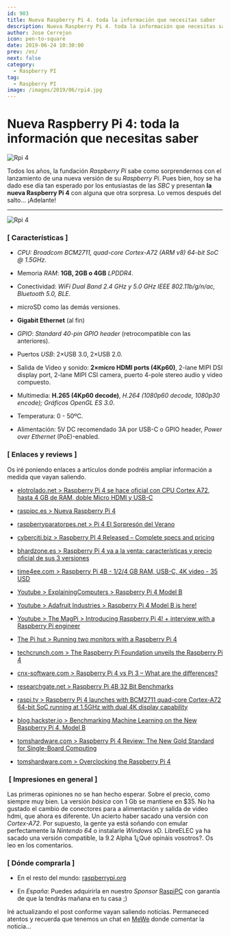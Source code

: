 ```yaml
---
id: 903
title: Nueva Raspberry Pi 4. toda la información que necesitas saber
description: Nueva Raspberry Pi 4. toda la información que necesitas saber
author: Jose Cerrejon
icon: pen-to-square
date: 2019-06-24 10:30:00
prev: /es/
next: false
category:
  - Raspberry PI
tag:
  - Raspberry PI
image: /images/2019/06/rpi4.jpg
---
```


# Nueva Raspberry Pi 4: toda la información que necesitas saber

![Rpi 4](/images/2019/06/rpi4.jpg)

Todos los años, la fundación *Raspberry Pi* sabe como sorprendernos con el lanzamiento de una nueva versión de su *Raspberry Pi*. Pues bien, hoy se ha dado ese día tan esperado por los entusiastas de las *SBC* y presentan **la nueva Raspberry Pi 4** con alguna que otra sorpresa. Lo vemos después del salto... ¡Adelante!

- - -
![Rpi 4](/images/2019/06/rpi_features_min.jpg)

###  [ Características ]

* *CPU: Broadcom BCM2711, quad-core Cortex-A72 (ARM v8) 64-bit SoC @ 1.5GHz*. 

* Memoria *RAM*: **1GB, 2GB o 4GB** *LPDDR4*. 

* Conectividad: *WiFi Dual Band 2.4 GHz y 5.0 GHz IEEE 802.11b/g/n/ac, Bluetooth 5.0, BLE*. 

* microSD como las demás versiones.

* **Gigabit Ethernet** (al fin)

* *GPIO*: *Standard 40-pin GPIO header* (retrocompatible con las anteriores). 

* Puertos *USB*: 2×USB 3.0, 2×USB 2.0. 

* Salida de Video y sonido: **2×micro HDMI ports (4Kp60)**, 2-lane MIPI DSI display port, 2-lane MIPI CSI camera, puerto 4-pole stereo audio y video compuesto. 

* Multimedia: **H.265 (4Kp60 decode)**, *H.264 (1080p60 decode, 1080p30 encode); Gráficos OpenGL ES 3.0*. 

* Temperatura: 0 - 50ºC.

* Alimentación: 5V DC recomendado 3A por USB-C o GPIO header, *Power over Ethernet* (PoE)-enabled. 

###  [ Enlaces y reviews ]

Os iré poniendo enlaces a artículos donde podréis ampliar información a medida que vayan saliendo.

* [elotrolado.net > Raspberry Pi 4 se hace oficial con CPU Cortex A72, hasta 4 GB de RAM, doble Micro HDMI y USB-C](https://www.elotrolado.net/noticia_raspberry-pi-4-se-hace-oficial-con-cpu-cortex-a72-hasta-4-gb-de-ram-doble-micro-hdmi-y-usb-c_40663)

* [raspipc.es > Nueva Raspberry Pi 4](http://www.raspipc.es/blog/nueva-raspberry-pi-4/)

* [raspberryparatorpes.net > Pi 4 El Sorpresón del Verano](https://raspberryparatorpes.net/hardware/raspberry-pi-4-el-sorpreson-del-verano/)

* [cyberciti.biz > Raspberry PI 4 Released – Complete specs and pricing](https://www.cyberciti.biz/linux-news/raspberry-pi-4-released-complete-specs-and-pricing/)

* [bhardzone.es > Raspberry Pi 4 ya a la venta: características y precio oficial de sus 3 versiones](https://hardzone.es/2019/06/24/raspberry-pi-4-caracteristicas-precio/)

* [time4ee.com > Raspberry Pi 4B - 1/2/4 GB RAM, USB-C, 4K video - 35 USD](https://time4ee.com/news.php?readmore=470)

* [Youtube > ExplainingComputers > Raspberry Pi 4 Model B](https://www.youtube.com/watch?v=CXCjpJasvG0)

* [Youtube > Adafruit Industries > Raspberry Pi 4 Model B is here!](https://www.youtube.com/watch?v=VpG9r7CMTYs)

* [Youtube > The MagPi > Introducing Raspberry Pi 4! + interview with a Raspberry Pi engineer](https://www.youtube.com/watch?v=-2MKTg-LNio)

* [The Pi hut > Running two monitors with a Raspberry Pi 4](https://thepihut.com/blogs/raspberry-pi-tutorials/running-two-monitors-with-a-raspberry-pi-4)

* [techcrunch.com > The Raspberry Pi Foundation unveils the Raspberry Pi 4](https://techcrunch.com/2019/06/23/the-raspberry-pi-foundation-unveils-the-raspberry-pi-4/)

* [cnx-software.com > Raspberry Pi 4 vs Pi 3 – What are the differences?](https://www.cnx-software.com/2019/06/24/raspberry-pi-4-vs-pi-3-what-are-the-differences/)

* [researchgate.net > Raspberry Pi 4B 32 Bit Benchmarks](https://www.researchgate.net/publication/333973011_Raspberry_Pi_4B_32_Bit_Benchmarks)

* [raspi.tv > Raspberry Pi 4 launches with BCM2711 quad-core Cortex-A72 64-bit SoC running at 1.5GHz with dual 4K display capability](https://raspi.tv/2019/raspberry-pi-4-launches-with-bcm2711-quad-core-cortex-a72-64-bit-soc-running-at-1-5ghz-with-dual-4k-display-capability)

* [blog.hackster.io > Benchmarking Machine Learning on the New Raspberry Pi 4, Model B](https://blog.hackster.io/benchmarking-machine-learning-on-the-new-raspberry-pi-4-model-b-88db9304ce4)

* [tomshardware.com > Raspberry Pi 4 Review: The New Gold Standard for Single-Board Computing](https://www.tomshardware.com/reviews/raspberry-pi-4-b,6193.html)

* [tomshardware.com > Overclocking the Raspberry Pi 4](https://www.tomshardware.com/reviews/raspberry-pi-4-b-overclocking,6188.html)





###  [ Impresiones en general ]

Las primeras opiniones no se han hecho esperar. Sobre el precio, como siempre muy bien. La versión *básica* con 1 Gb se mantiene en $35. No ha gustado el cambio de conectores para a alimentación y salida de video hdmi, que ahora es diferente. Un acierto haber sacado una versión con *Cortex-A72*. Por supuesto, la gente ya está soñando con emular perfectamente la *Nintendo 64* o instalarle *Windows* xD. LibreELEC ya ha sacado una versión compatible, la 9.2 Alpha 1¿Qué opináis vosotros?. Os leo en los comentarios.

###  [ Dónde comprarla ]

* En el resto del mundo: [raspberrypi.org](https://www.raspberrypi.org/products/raspberry-pi-4-model-b/)

* En *España*: Puedes adquirirla en nuestro *Sponsor* [RaspiPC](https://www.raspipc.es/public/home/index.php?ver=tienda&accion=verArticulosFamilia&idFamilia=3) con garantía de que la tendrás mañana en tu casa ;)

Iré actualizando el post conforme vayan saliendo noticias. Permaneced atentos y recuerda que tenemos un chat en [MeWe](https://mewe.com/group/5c6bbed8f0e71669f228c457) donde comentar la noticia...